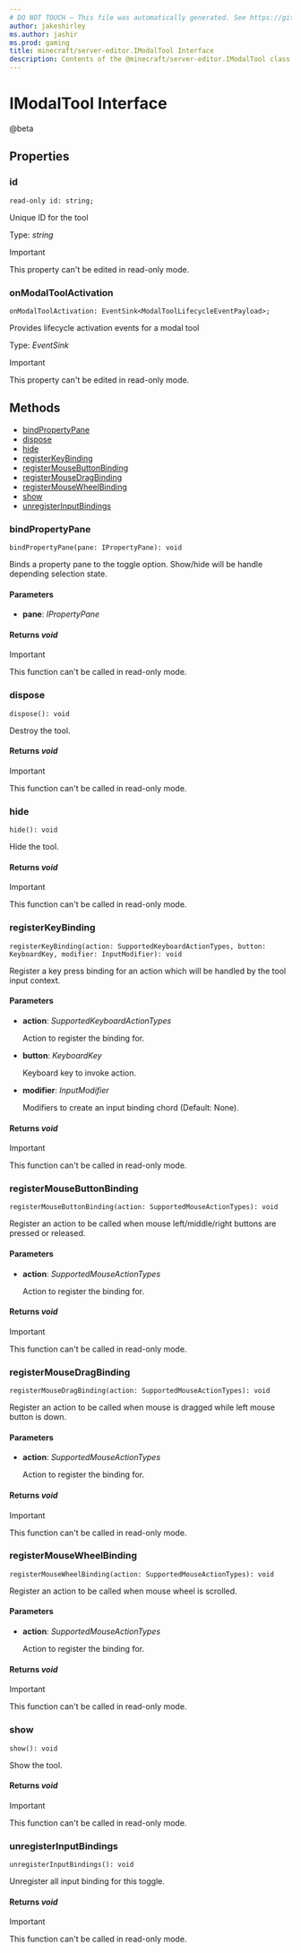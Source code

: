 ```yaml
---
# DO NOT TOUCH — This file was automatically generated. See https://github.com/mojang/minecraftapidocsgenerator to modify descriptions, examples, etc.
author: jakeshirley
ms.author: jashir
ms.prod: gaming
title: minecraft/server-editor.IModalTool Interface
description: Contents of the @minecraft/server-editor.IModalTool class.
---
```

# IModalTool Interface

@beta

## Properties

### **id**
`read-only id: string;`

Unique ID for the tool

Type: *string*
  
> [!IMPORTANT]
> This property can't be edited in read-only mode.

### **onModalToolActivation**
`onModalToolActivation: EventSink<ModalToolLifecycleEventPayload>;`

Provides lifecycle activation events for a modal tool

Type: *EventSink<ModalToolLifecycleEventPayload>*
  
> [!IMPORTANT]
> This property can't be edited in read-only mode.

## Methods
- [bindPropertyPane](#bindpropertypane)
- [dispose](#dispose)
- [hide](#hide)
- [registerKeyBinding](#registerkeybinding)
- [registerMouseButtonBinding](#registermousebuttonbinding)
- [registerMouseDragBinding](#registermousedragbinding)
- [registerMouseWheelBinding](#registermousewheelbinding)
- [show](#show)
- [unregisterInputBindings](#unregisterinputbindings)

### **bindPropertyPane**
`
bindPropertyPane(pane: IPropertyPane): void
`

Binds a property pane to the toggle option. Show/hide will be handle depending selection state.

#### **Parameters**
- **pane**: *IPropertyPane*

#### **Returns** *void*

> [!IMPORTANT]
> This function can't be called in read-only mode.

### **dispose**
`
dispose(): void
`

Destroy the tool.

#### **Returns** *void*

> [!IMPORTANT]
> This function can't be called in read-only mode.

### **hide**
`
hide(): void
`

Hide the tool.

#### **Returns** *void*

> [!IMPORTANT]
> This function can't be called in read-only mode.

### **registerKeyBinding**
`
registerKeyBinding(action: SupportedKeyboardActionTypes, button: KeyboardKey, modifier: InputModifier): void
`

Register a key press binding for an action which will be handled by the tool input context.

#### **Parameters**
- **action**: *SupportedKeyboardActionTypes*
  
  Action to register the binding for.
- **button**: *KeyboardKey*
  
  Keyboard key to invoke action.
- **modifier**: *InputModifier*
  
  Modifiers to create an input binding chord (Default: None).

#### **Returns** *void*

> [!IMPORTANT]
> This function can't be called in read-only mode.

### **registerMouseButtonBinding**
`
registerMouseButtonBinding(action: SupportedMouseActionTypes): void
`

Register an action to be called when mouse left/middle/right buttons are pressed or released.

#### **Parameters**
- **action**: *SupportedMouseActionTypes*
  
  Action to register the binding for.

#### **Returns** *void*

> [!IMPORTANT]
> This function can't be called in read-only mode.

### **registerMouseDragBinding**
`
registerMouseDragBinding(action: SupportedMouseActionTypes): void
`

Register an action to be called when mouse is dragged while left mouse button is down.

#### **Parameters**
- **action**: *SupportedMouseActionTypes*
  
  Action to register the binding for.

#### **Returns** *void*

> [!IMPORTANT]
> This function can't be called in read-only mode.

### **registerMouseWheelBinding**
`
registerMouseWheelBinding(action: SupportedMouseActionTypes): void
`

Register an action to be called when mouse wheel is scrolled.

#### **Parameters**
- **action**: *SupportedMouseActionTypes*
  
  Action to register the binding for.

#### **Returns** *void*

> [!IMPORTANT]
> This function can't be called in read-only mode.

### **show**
`
show(): void
`

Show the tool.

#### **Returns** *void*

> [!IMPORTANT]
> This function can't be called in read-only mode.

### **unregisterInputBindings**
`
unregisterInputBindings(): void
`

Unregister all input binding for this toggle.

#### **Returns** *void*

> [!IMPORTANT]
> This function can't be called in read-only mode.
